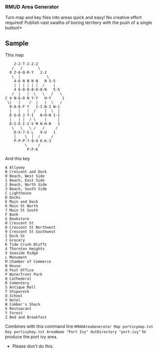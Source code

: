 ### RMUD Area Generator

Turn map and key files into areas quick and easy! No creative effort required! Publish vast swaths of boring territory with the push of a single button!*

## Sample

This map 

```
    2-2-T-2-2-2                                            
   /   /       \                                           
  0 Z-6-Q-R-Y   2-2                                        
   \  |            \                                       
    4-6 N N N N   N 5-5                                    
    | | | | | |  /    |                                    
    4 6-8-8-8-8-8-N   5-5                                  
   /  |   |  \   \   /   \                                 
C 4 N-6-O N Y-Y   H-Y     1                                
 \|   |    /  |   |  \   /                                 
  0-A-6-F Y   I-I-B-I W-1                                  
  |   |   |  /    |  \  |                                  
  D G-6 J Y-I   N-H-N I-1                                  
  |   | |  / \    |     |                                  
  D-I-E-I-I-V M N-H-N   1                                  
   \   \   \ /   /     /                                   
    D-X-7-S L   9-U   1                                    
    |    \  |  /     /                                     
    P-P-P-7-9-9 K-K-3                                      
         \     /                                           
          P-P-K               
```

And this key

```
A Allyway
B Crescent and Dock
0 Beach, West Side
1 Beach, East Side
2 Beach, North Side
3 Beach, South Side
C Lighthouse
D Docks
E Main and Dock
6 Main St North
7 Main St South
F Bank
G Bookstore
H Crescent St
8 Crescent St Northwest
9 Crescent St Southwest
I Dock St
J Grocery
K Tide Crush Bluffs
4 Thornton Heights
5 Seaside Ridge
L Monument
M Chamber of Commerce
N House
O Post Office
P Waterfront Park
Q Cathederal
R Cementery
S Antique Mall
T Shipwreck
U School
V Hotel
W Comber's Shack
X Restuarant
Y Forest
Z Bed and Breakfast
```

Combines with this command line ```RMUDAreaGenerator Map portivymap.txt Key portivykey.txt AreaName "Port Ivy" OutDirectory "port-ivy"``` to produce the port ivy area.






* Please don't do this.